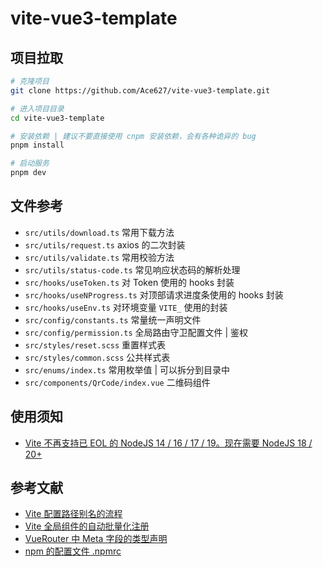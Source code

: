 # vite-vue3-template

## 项目拉取

```bash
# 克隆项目
git clone https://github.com/Ace627/vite-vue3-template.git

# 进入项目目录
cd vite-vue3-template

# 安装依赖 | 建议不要直接使用 cnpm 安装依赖，会有各种诡异的 bug
pnpm install

# 启动服务
pnpm dev
```

## 文件参考

- `src/utils/download.ts` 常用下载方法
- `src/utils/request.ts` axios 的二次封装
- `src/utils/validate.ts` 常用校验方法
- `src/utils/status-code.ts` 常见响应状态码的解析处理
- `src/hooks/useToken.ts` 对 Token 使用的 hooks 封装
- `src/hooks/useNProgress.ts` 对顶部请求进度条使用的 hooks 封装
- `src/hooks/useEnv.ts` 对环境变量 `VITE_` 使用的封装
- `src/config/constants.ts` 常量统一声明文件
- `src/config/permission.ts` 全局路由守卫配置文件 | 鉴权
- `src/styles/reset.scss` 重置样式表
- `src/styles/common.scss` 公共样式表
- `src/enums/index.ts` 常用枚举值 | 可以拆分到目录中
- `src/components/QrCode/index.vue` 二维码组件

## 使用须知

- [Vite 不再支持已 EOL 的 NodeJS 14 / 16 / 17 / 19。现在需要 NodeJS 18 / 20+](https://cn.vitejs.dev/guide/migration.html#migration-from-v4)

## 参考文献

- [Vite 配置路径别名的流程](https://juejin.cn/post/7302249949215457319)
- [Vite 全局组件的自动批量化注册](https://juejin.cn/post/7304183129896124416)
- [VueRouter 中 Meta 字段的类型声明](https://juejin.cn/post/7302241918351163426)
- [npm 的配置文件 .npmrc](https://juejin.cn/post/7325427710754422784)
